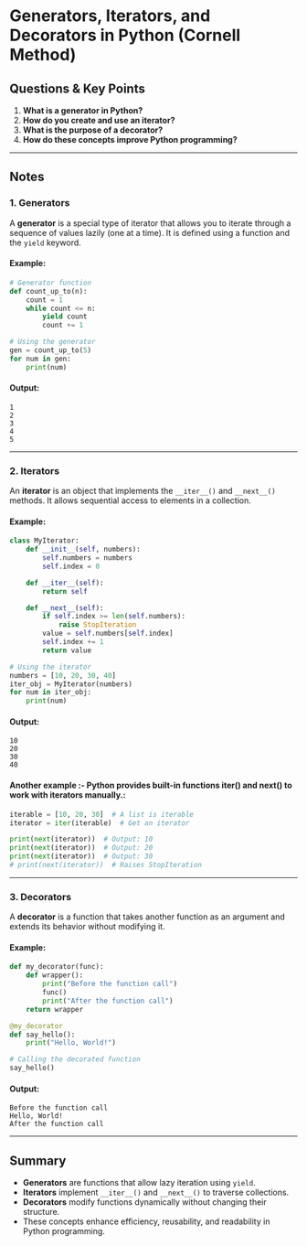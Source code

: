 # Generators, Iterators, and Decorators in Python (Cornell Method)

## Questions & Key Points
1. **What is a generator in Python?**
2. **How do you create and use an iterator?**
3. **What is the purpose of a decorator?**
4. **How do these concepts improve Python programming?**

---

## Notes

### 1. Generators

A **generator** is a special type of iterator that allows you to iterate through a sequence of values lazily (one at a time). It is defined using a function and the `yield` keyword.

#### Example:
```python
# Generator function
def count_up_to(n):
    count = 1
    while count <= n:
        yield count
        count += 1

# Using the generator
gen = count_up_to(5)
for num in gen:
    print(num)
```

#### Output:
```
1
2
3
4
5
```

---

### 2. Iterators

An **iterator** is an object that implements the `__iter__()` and `__next__()` methods. It allows sequential access to elements in a collection.

#### Example:
```python
class MyIterator:
    def __init__(self, numbers):
        self.numbers = numbers
        self.index = 0

    def __iter__(self):
        return self

    def __next__(self):
        if self.index >= len(self.numbers):
            raise StopIteration
        value = self.numbers[self.index]
        self.index += 1
        return value

# Using the iterator
numbers = [10, 20, 30, 40]
iter_obj = MyIterator(numbers)
for num in iter_obj:
    print(num)
```

#### Output:
```
10
20
30
40
```


#### Another example :- Python provides built-in functions iter() and next() to work with iterators manually.:
```python
iterable = [10, 20, 30]  # A list is iterable
iterator = iter(iterable)  # Get an iterator

print(next(iterator))  # Output: 10
print(next(iterator))  # Output: 20
print(next(iterator))  # Output: 30
# print(next(iterator))  # Raises StopIteration

```

---

### 3. Decorators

A **decorator** is a function that takes another function as an argument and extends its behavior without modifying it.

#### Example:
```python
def my_decorator(func):
    def wrapper():
        print("Before the function call")
        func()
        print("After the function call")
    return wrapper

@my_decorator
def say_hello():
    print("Hello, World!")

# Calling the decorated function
say_hello()
```

#### Output:
```
Before the function call
Hello, World!
After the function call
```

---

## Summary
- **Generators** are functions that allow lazy iteration using `yield`.
- **Iterators** implement `__iter__()` and `__next__()` to traverse collections.
- **Decorators** modify functions dynamically without changing their structure.
- These concepts enhance efficiency, reusability, and readability in Python programming.


